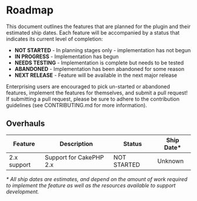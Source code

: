 # Roadmap

This document outlines the features that are planned for the plugin and their
estimated ship dates. Each feature will be accompanied by a status that
indicates its current level of completion:

* **NOT STARTED** - In planning stages only - implementation has not begun
* **IN PROGRESS** - Implementation has begun
* **NEEDS TESTING** - Implementation is complete but needs to be tested
* **ABANDONED** - Implementation has been abandoned for some reason
* **NEXT RELEASE** - Feature will be available in the next major release

Enterprising users are encouraged to pick un-started or abandoned features,
implement the features for themselves, and submit a pull request! If
submitting a pull request, please be sure to adhere to the contribution
guidelines (see CONTRIBUTING.md for more information).

## Overhauls

| Feature     | Description             | Status      | Ship Date* |
|-------------|-------------------------|-------------|------------|
| 2.x support | Support for CakePHP 2.x | NOT STARTED | Unknown    |

_* All ship dates are estimates, and depend on the amount of work required
to implement the feature as well as the resources available to support
development._
